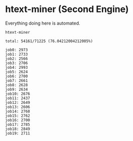 # htext-miner (Second Engine)

Everything doing here is automated.

```
htext-miner

total: 54161/71225 (76.04212004212005%)

job0: 2973
job1: 2733
job2: 2566
job3: 2706
job4: 2993
job5: 2624
job6: 2700
job7: 2661
job8: 2628
job9: 2634
job10: 2676
job11: 2437
job12: 2649
job13: 2606
job14: 2768
job15: 2762
job16: 2700
job17: 2785
job18: 2849
job19: 2711
```